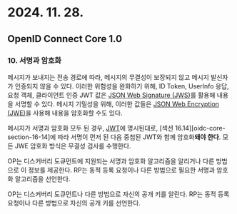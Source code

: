 # 2024. 11. 28.

## OpenID Connect Core 1.0

### 10. 서명과 암호화

메시지가 보내지는 전송 경로에 따라, 메시지의 무결성이 보장되지 않고 메시지 발신자가 인증되지 않을 수 있다. 이러한 위험성을 완화하기 위해, ID Token, UserInfo 응답, 요청 객체, 클라이언트 인증 JWT 값은 [JSON Web Signature (JWS)][rfc-7515]를 활용해 내용을 서명할 수 있다. 메시지 기밀성을 위해, 이러한 값들은 [JSON Web Encryption (JWE)][rfc-7516]을 사용해 내용을 암호화할 수도 있다.

메시지가 서명과 암호화 모두 된 경우, [JWT][rfc-7519]에 명시된대로, [섹션 16.14][oidc-core-section-16-14]에 따라 서명이 먼저 된 다음 중첩된 JWT와 함께 암호화**돼야 한다**. 모든 JWE 암호화 방식은 무결성 검사를 수행한다.

OP는 디스커버리 도큐먼트에 지원되는 서명과 암호화 알고리즘을 알리거나 다른 방법으로 이 정보를 제공한다. RP는 동적 등록 요청이나 다른 방법으로 필요한 서명과 암호화 알고리즘을 선언한다.

OP는 디스커버리 도큐먼트나 다른 방법으로 자신의 공개 키를 알린다. RP는 동적 등록 요청이나 다른 방법으로 자신의 공개 키를 선언한다.



[rfc-7515]: https://www.rfc-editor.org/rfc/rfc7515.html
[rfc-7516]: https://www.rfc-editor.org/rfc/rfc7516.html
[rfc-7519]: https://www.rfc-editor.org/rfc/rfc7519.html